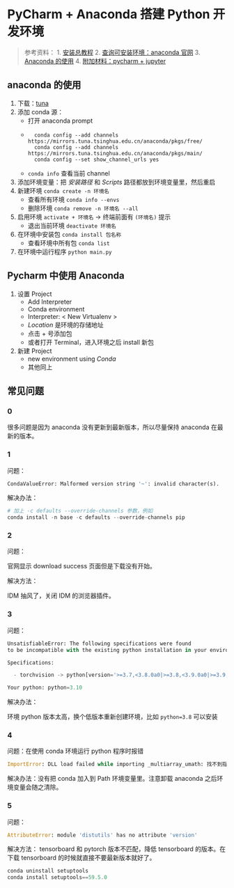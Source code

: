 # PyCharm + Anaconda 搭建 Python 开发环境

> 参考资料：
    1. [安装总教程](https://zhuanlan.zhihu.com/p/140485845)
    2. [查询可安装环境：anaconda 官网](https://anaconda.org/)
    3. [Anaconda 的使用](https://zhuanlan.zhihu.com/p/348120084)
    4. [附加材料：pycharm + jupyter](https://blog.csdn.net/u011262253/article/details/105155581)


## anaconda 的使用

1. 下载：[tuna](https://mirrors.tuna.tsinghua.edu.cn/anaconda/archive/)
2. 添加 conda 源：
    - 打开 anaconda prompt
    - ```shell
        conda config --add channels https://mirrors.tuna.tsinghua.edu.cn/anaconda/pkgs/free/
        conda config --add channels https://mirrors.tuna.tsinghua.edu.cn/anaconda/pkgs/main/ 
        conda config --set show_channel_urls yes
        ```
    - `conda info` 查看当前 channel
3. 添加环境变量：把 *安装路径* 和 *Scripts* 路径都放到环境变量里，然后重启
3. 新建环境 `conda create -n 环境名`
    - 查看所有环境 `conda info --envs`
    - 删除环境 `conda remove -n 环境名 --all`
4. 启用环境 `activate + 环境名` -> 终端前面有 `(环境名)` 提示
    - 退出当前环境 `deactivate 环境名`
5. 在环境中安装包 `conda install 包名称`
    - 查看环境中所有包 `conda list`
6. 在环境中运行程序 `python main.py`

## Pycharm 中使用 Anaconda

1. 设置 Project
    - Add Interpreter
    - Conda environment
    - Interpreter: < New Virtualenv >
    - *Location* 是环境的存储地址
    - 点击 + 号添加包
    - 或者打开 Terminal，进入环境之后 install 新包
2. 新建 Project
    - new environment using *Conda*
    - 其他同上

## 常见问题

### 0

很多问题是因为 anaconda 没有更新到最新版本，所以尽量保持 anaconda 在最新的版本。

### 1

问题：

```python
CondaValueError: Malformed version string '~': invalid character(s).
```

解决办法：

```python
# 加上 -c defaults --override-channels 参数，例如
conda install -n base -c defaults --override-channels pip
```

### 2

问题：

官网显示 download success 页面但是下载没有开始。

解决方法：

IDM 抽风了，关闭 IDM 的浏览器插件。

### 3

问题：

```python
UnsatisfiableError: The following specifications were found
to be incompatible with the existing python installation in your environment:

Specifications:

  - torchvision -> python[version='>=3.7,<3.8.0a0|>=3.8,<3.9.0a0|>=3.9,<3.10.0a0']

Your python: python=3.10
```

解决办法：

环境 python 版本太高，换个低版本重新创建环境，比如 `python=3.8` 可以安装

### 4

问题：在使用 conda 环境运行 python 程序时报错

```python
ImportError: DLL load failed while importing _multiarray_umath: 找不到指定的模块。
```

解决办法：没有把 conda 加入到 Path 环境变量里。注意卸载 anaconda 之后环境变量会随之清除。

### 5

问题：

```python
AttributeError: module 'distutils' has no attribute 'version'
```

解决方法： tensorboard 和 pytorch 版本不匹配，降低 tensorboard 的版本。在下载 tensorboard 的时候就直接不要最新版本就好了。

```python
conda uninstall setuptools
conda install setuptools==59.5.0
```